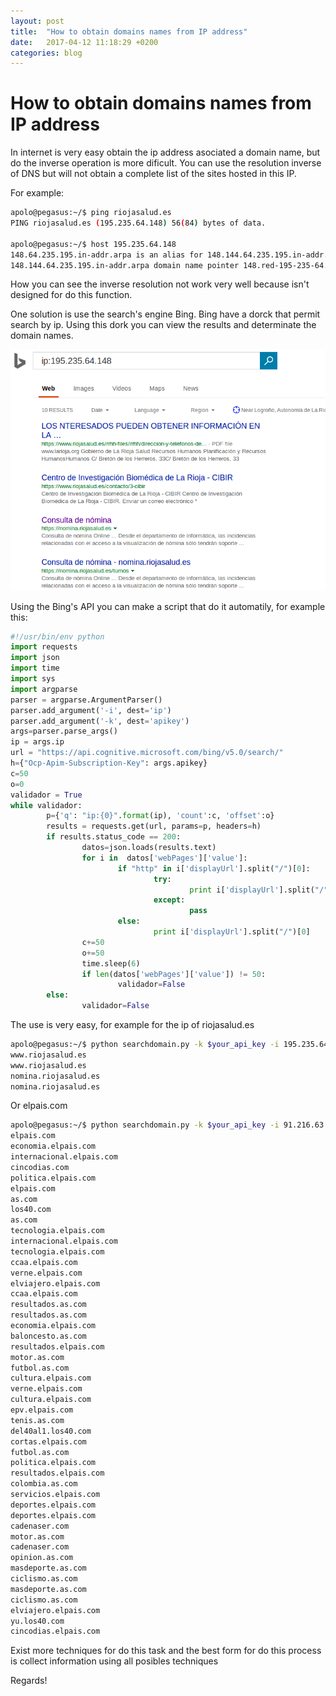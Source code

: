 ```yaml
---
layout: post
title:  "How to obtain domains names from IP address"
date:   2017-04-12 11:18:29 +0200
categories: blog
---
```

# How to obtain domains names from IP address
In internet is very easy obtain the ip address asociated a domain name, but do the inverse operation is more dificult.
You  can use the resolution inverse of DNS but will not obtain a complete list of the sites hosted in this IP.

For example:

```bash
apolo@pegasus:~/$ ping riojasalud.es
PING riojasalud.es (195.235.64.148) 56(84) bytes of data.

apolo@pegasus:~/$ host 195.235.64.148
148.64.235.195.in-addr.arpa is an alias for 148.144.64.235.195.in-addr.arpa.
148.144.64.235.195.in-addr.arpa domain name pointer 148.red-195-235-64.customer.static.ccgg.telefonica.net.
```
How you can see the inverse resolution not work very well because isn't designed for do this function.

One solution is use the search's engine Bing. Bing have a dorck that permit search by ip. Using this dork you can view the results and determinate the domain names.

![Screenshot from bing using IP dork](https://github.com/dsfau/dsfau.github.com/blob/master/_posts/_img/riojasalud.png?raw=true)

Using the Bing's API you can make a script that do it automatily, for example this:

```python
#!/usr/bin/env python
import requests
import json
import time
import sys
import argparse
parser = argparse.ArgumentParser()
parser.add_argument('-i', dest='ip')
parser.add_argument('-k', dest='apikey')
args=parser.parse_args()
ip = args.ip
url = "https://api.cognitive.microsoft.com/bing/v5.0/search/"
h={"Ocp-Apim-Subscription-Key": args.apikey}
c=50
o=0
validador = True
while validador:
        p={'q': "ip:{0}".format(ip), 'count':c, 'offset':o}
        results = requests.get(url, params=p, headers=h)
        if results.status_code == 200:
                datos=json.loads(results.text)
                for i in  datos['webPages']['value']:
                        if "http" in i['displayUrl'].split("/")[0]:
                                try:
                                        print i['displayUrl'].split("/")[2]
                                except:
                                        pass
                        else:
                                print i['displayUrl'].split("/")[0]
                c+=50
                o+=50
                time.sleep(6)
                if len(datos['webPages']['value']) != 50:
                        validador=False
        else:
                validador=False
```
The use is very easy, for example for the ip of riojasalud.es
```bash
apolo@pegasus:~/$ python searchdomain.py -k $your_api_key -i 195.235.64.148
www.riojasalud.es
www.riojasalud.es
nomina.riojasalud.es
nomina.riojasalud.es
```
Or elpais.com
```bash
apolo@pegasus:~/$ python searchdomain.py -k $your_api_key -i 91.216.63.240
elpais.com
economia.elpais.com
internacional.elpais.com
cincodias.com
politica.elpais.com
elpais.com
as.com
los40.com
as.com
tecnologia.elpais.com
internacional.elpais.com
tecnologia.elpais.com
ccaa.elpais.com
verne.elpais.com
elviajero.elpais.com
ccaa.elpais.com
resultados.as.com
resultados.as.com
economia.elpais.com
baloncesto.as.com
resultados.elpais.com
motor.as.com
futbol.as.com
cultura.elpais.com
verne.elpais.com
cultura.elpais.com
epv.elpais.com
tenis.as.com
del40al1.los40.com
cortas.elpais.com
futbol.as.com
politica.elpais.com
resultados.elpais.com
colombia.as.com
servicios.elpais.com
deportes.elpais.com
deportes.elpais.com
cadenaser.com
motor.as.com
cadenaser.com
opinion.as.com
masdeporte.as.com
ciclismo.as.com
masdeporte.as.com
ciclismo.as.com
elviajero.elpais.com
yu.los40.com
cincodias.elpais.com
```
Exist more techniques for do this task and the best form for do this process is collect information using all posibles techniques

Regards!
